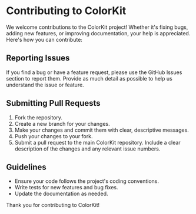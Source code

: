 # Contributing to ColorKit

We welcome contributions to the ColorKit project! Whether it's fixing bugs, adding new features, or improving documentation, your help is appreciated. Here's how you can contribute:

## Reporting Issues

If you find a bug or have a feature request, please use the GitHub Issues section to report them. Provide as much detail as possible to help us understand the issue or feature.

## Submitting Pull Requests

1. Fork the repository.
2. Create a new branch for your changes.
3. Make your changes and commit them with clear, descriptive messages.
4. Push your changes to your fork.
5. Submit a pull request to the main ColorKit repository. Include a clear description of the changes and any relevant issue numbers.

## Guidelines

- Ensure your code follows the project's coding conventions.
- Write tests for new features and bug fixes.
- Update the documentation as needed.

Thank you for contributing to ColorKit!
